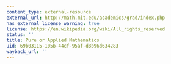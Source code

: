 ```yaml
---
content_type: external-resource
external_url: http://math.mit.edu/academics/grad/index.php
has_external_license_warning: true
license: https://en.wikipedia.org/wiki/All_rights_reserved
status: ''
title: Pure or Applied Mathematics
uid: 69b03115-105b-44cf-95af-d8b96d634283
wayback_url: ''
---
```

